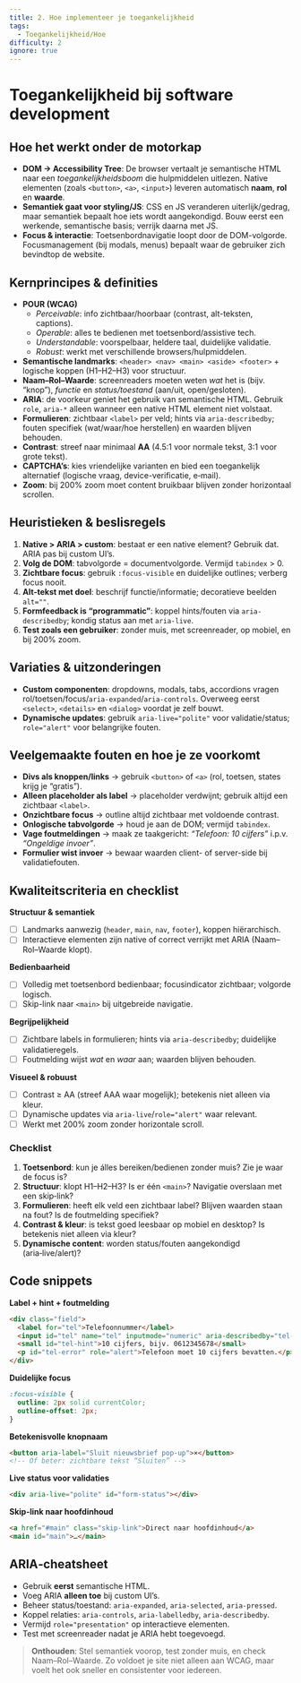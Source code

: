 ```yaml
---
title: 2. Hoe implementeer je toegankelijkheid
tags:
  - Toegankelijkheid/Hoe
difficulty: 2
ignore: true
---
```


# Toegankelijkheid bij software development

## Hoe het werkt onder de motorkap
- **DOM → Accessibility Tree**: De browser vertaalt je semantische HTML naar een *toegankelijkheidsboom* die hulpmiddelen uitlezen. Native elementen (zoals `<button>`, `<a>`, `<input>`) leveren automatisch **naam**, **rol** en **waarde**.
- **Semantiek gaat voor styling/JS**: CSS en JS veranderen uiterlijk/gedrag, maar semantiek bepaalt hoe iets wordt aangekondigd. Bouw eerst een werkende, semantische basis; verrijk daarna met JS.
- **Focus & interactie**: Toetsenbordnavigatie loopt door de DOM-volgorde. Focusmanagement (bij modals, menus) bepaalt waar de gebruiker zich bevindtop de website.

## Kernprincipes & definities
- **POUR (WCAG)**  
  - *Perceivable*: info zichtbaar/hoorbaar (contrast, alt-teksten, captions).  
  - *Operable*: alles te bedienen met toetsenbord/assistive tech.  
  - *Understandable*: voorspelbaar, heldere taal, duidelijke validatie.  
  - *Robust*: werkt met verschillende browsers/hulpmiddelen.
- **Semantische landmarks**: `<header> <nav> <main> <aside> <footer>` + logische koppen (H1–H2–H3) voor structuur.  
- **Naam–Rol–Waarde**: screenreaders moeten weten *wat* het is (bijv. “knop”), *functie* en *status/toestand* (aan/uit, open/gesloten).  
- **ARIA**: de voorkeur geniet het gebruik van semantische HTML. Gebruik `role`, `aria-*` alleen wanneer een native HTML element niet volstaat.
- **Formulieren**: zichtbaar `<label>` per veld; hints via `aria-describedby`; fouten specifiek (wat/waar/hoe herstellen) en waarden blijven behouden.  
- **Contrast**: streef naar minimaal **AA** (4.5:1 voor normale tekst, 3:1 voor grote tekst).
- **CAPTCHA’s**: kies vriendelijke varianten en bied een toegankelijk alternatief (logische vraag, device-verificatie, e‑mail).
- **Zoom**: bij 200% zoom moet content bruikbaar blijven zonder horizontaal scrollen.

## Heuristieken & beslisregels
1. **Native > ARIA > custom**: bestaat er een native element? Gebruik dat. ARIA pas bij custom UI’s.  
2. **Volg de DOM**: tabvolgorde = documentvolgorde. Vermijd `tabindex` > 0.  
3. **Zichtbare focus**: gebruik `:focus-visible` en duidelijke outlines; verberg focus nooit.  
4. **Alt-tekst met doel**: beschrijf functie/informatie; decoratieve beelden `alt=""`.  
5. **Formfeedback is “programmatic”**: koppel hints/fouten via `aria-describedby`; kondig status aan met `aria-live`.  
6. **Test zoals een gebruiker**: zonder muis, met screenreader, op mobiel, en bij 200% zoom.

## Variaties & uitzonderingen
- **Custom componenten**: dropdowns, modals, tabs, accordions vragen rol/toetsen/focus/`aria-expanded`/`aria-controls`. Overweeg eerst `<select>`, `<details>` en `<dialog>` voordat je zelf bouwt.  
- **Dynamische updates**: gebruik `aria-live="polite"` voor validatie/status; `role="alert"` voor belangrijke fouten.

## Veelgemaakte fouten en hoe je ze voorkomt
- **Divs als knoppen/links** → gebruik `<button>` of `<a>` (rol, toetsen, states krijg je “gratis”).  
- **Alleen placeholder als label** → placeholder verdwijnt; gebruik altijd een zichtbaar `<label>`.  
- **Onzichtbare focus** → outline altijd zichtbaar met voldoende contrast.  
- **Onlogische tabvolgorde** → houd je aan de DOM; vermijd `tabindex`.  
- **Vage foutmeldingen** → maak ze taakgericht: *“Telefoon: 10 cijfers”* i.p.v. *“Ongeldige invoer”*.  
- **Formulier wist invoer** → bewaar waarden client- of server-side bij validatiefouten.

## Kwaliteitscriteria en checklist
**Structuur & semantiek**  
- [ ] Landmarks aanwezig (`header`, `main`, `nav`, `footer`), koppen hiërarchisch.  
- [ ] Interactieve elementen zijn native of correct verrijkt met ARIA (Naam–Rol–Waarde klopt).  

**Bedienbaarheid**  
- [ ] Volledig met toetsenbord bedienbaar; focusindicator zichtbaar; volgorde logisch.  
- [ ] Skip-link naar `<main>` bij uitgebreide navigatie.  

**Begrijpelijkheid**  
- [ ] Zichtbare labels in formulieren; hints via `aria-describedby`; duidelijke validatieregels.  
- [ ] Foutmelding wijst *wat* en *waar* aan; waarden blijven behouden.  

**Visueel & robuust**  
- [ ] Contrast ≥ AA (streef AAA waar mogelijk); betekenis niet alleen via kleur.  
- [ ] Dynamische updates via `aria-live`/`role="alert"` waar relevant.  
- [ ] Werkt met 200% zoom zonder horizontale scroll.

### Checklist
1. **Toetsenbord**: kun je álles bereiken/bedienen zonder muis? Zie je waar de focus is?  
2. **Structuur**: klopt H1–H2–H3? Is er één `<main>`? Navigatie overslaan met een skip‑link?  
3. **Formulieren**: heeft elk veld een zichtbaar label? Blijven waarden staan na fout? Is de foutmelding specifiek?  
4. **Contrast & kleur**: is tekst goed leesbaar op mobiel en desktop? Is betekenis niet alleen via kleur?  
5. **Dynamische content**: worden status/fouten aangekondigd (aria‑live/alert)?


## Code snippets

**Label + hint + foutmelding**
```html
<div class="field">
  <label for="tel">Telefoonnummer</label>
  <input id="tel" name="tel" inputmode="numeric" aria-describedby="tel-hint tel-error" aria-invalid="true">
  <small id="tel-hint">10 cijfers, bijv. 0612345678</small>
  <p id="tel-error" role="alert">Telefoon moet 10 cijfers bevatten.</p>
</div>
```

**Duidelijke focus**
```css
:focus-visible {
  outline: 2px solid currentColor;
  outline-offset: 2px;
}
```

**Betekenisvolle knopnaam**
```html
<button aria-label="Sluit nieuwsbrief pop-up">×</button>
<!-- Of beter: zichtbare tekst “Sluiten” -->
```

**Live status voor validaties**
```html
<div aria-live="polite" id="form-status"></div>
```

**Skip-link naar hoofdinhoud**
```html
<a href="#main" class="skip-link">Direct naar hoofdinhoud</a>
<main id="main">…</main>
```

## ARIA‑cheatsheet
- Gebruik **eerst** semantische HTML.  
- Voeg ARIA **alleen toe** bij custom UI’s.  
- Beheer status/toestand: `aria-expanded`, `aria-selected`, `aria-pressed`.  
- Koppel relaties: `aria-controls`, `aria-labelledby`, `aria-describedby`.  
- Vermijd `role="presentation"` op interactieve elementen.  
- Test met screenreader nadat je ARIA hebt toegevoegd.

> **Onthouden**: Stel semantiek voorop, test zonder muis, en check Naam–Rol–Waarde. Zo voldoet je site niet alleen aan WCAG, maar voelt het ook sneller en consistenter voor iedereen.
